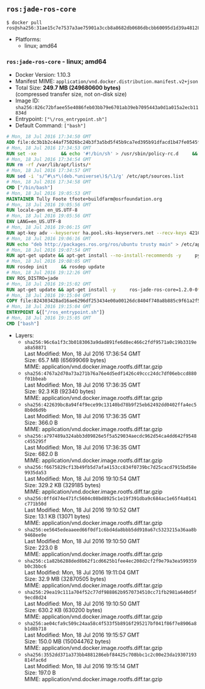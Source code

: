 ## `ros:jade-ros-core`

```console
$ docker pull ros@sha256:31ae15c7e7537a3ae75901a3ccb8a8682db0686dbcbb60095d1d39a48128a379
```

-	Platforms:
	-	linux; amd64

### `ros:jade-ros-core` - linux; amd64

-	Docker Version: 1.10.3
-	Manifest MIME: `application/vnd.docker.distribution.manifest.v2+json`
-	Total Size: **249.7 MB (249680600 bytes)**  
	(compressed transfer size, not on-disk size)
-	Image ID: `sha256:826c72bfaee55e4086feb03bb79e6701ab39eb7095443a0d1a015a2ecb11834d`
-	Entrypoint: `["\/ros_entrypoint.sh"]`
-	Default Command: `["bash"]`

```dockerfile
# Mon, 18 Jul 2016 17:34:50 GMT
ADD file:dc3b1b2c44af75026bc24b3f3a5bd5f45b9ca7ed395b91dfacd1b47fe0545fb5 in /
# Mon, 18 Jul 2016 17:34:53 GMT
RUN set -xe 		&& echo '#!/bin/sh' > /usr/sbin/policy-rc.d 	&& echo 'exit 101' >> /usr/sbin/policy-rc.d 	&& chmod +x /usr/sbin/policy-rc.d 		&& dpkg-divert --local --rename --add /sbin/initctl 	&& cp -a /usr/sbin/policy-rc.d /sbin/initctl 	&& sed -i 's/^exit.*/exit 0/' /sbin/initctl 		&& echo 'force-unsafe-io' > /etc/dpkg/dpkg.cfg.d/docker-apt-speedup 		&& echo 'DPkg::Post-Invoke { "rm -f /var/cache/apt/archives/*.deb /var/cache/apt/archives/partial/*.deb /var/cache/apt/*.bin || true"; };' > /etc/apt/apt.conf.d/docker-clean 	&& echo 'APT::Update::Post-Invoke { "rm -f /var/cache/apt/archives/*.deb /var/cache/apt/archives/partial/*.deb /var/cache/apt/*.bin || true"; };' >> /etc/apt/apt.conf.d/docker-clean 	&& echo 'Dir::Cache::pkgcache ""; Dir::Cache::srcpkgcache "";' >> /etc/apt/apt.conf.d/docker-clean 		&& echo 'Acquire::Languages "none";' > /etc/apt/apt.conf.d/docker-no-languages 		&& echo 'Acquire::GzipIndexes "true"; Acquire::CompressionTypes::Order:: "gz";' > /etc/apt/apt.conf.d/docker-gzip-indexes 		&& echo 'Apt::AutoRemove::SuggestsImportant "false";' > /etc/apt/apt.conf.d/docker-autoremove-suggests
# Mon, 18 Jul 2016 17:34:54 GMT
RUN rm -rf /var/lib/apt/lists/*
# Mon, 18 Jul 2016 17:34:57 GMT
RUN sed -i 's/^#\s*\(deb.*universe\)$/\1/g' /etc/apt/sources.list
# Mon, 18 Jul 2016 17:34:58 GMT
CMD ["/bin/bash"]
# Mon, 18 Jul 2016 19:05:53 GMT
MAINTAINER Tully Foote tfoote+buildfarm@osrfoundation.org
# Mon, 18 Jul 2016 19:05:56 GMT
RUN locale-gen en_US.UTF-8
# Mon, 18 Jul 2016 19:05:56 GMT
ENV LANG=en_US.UTF-8
# Mon, 18 Jul 2016 19:06:15 GMT
RUN apt-key adv --keyserver ha.pool.sks-keyservers.net --recv-keys 421C365BD9FF1F717815A3895523BAEEB01FA116
# Mon, 18 Jul 2016 19:06:16 GMT
RUN echo "deb http://packages.ros.org/ros/ubuntu trusty main" > /etc/apt/sources.list.d/ros-latest.list
# Mon, 18 Jul 2016 19:07:54 GMT
RUN apt-get update && apt-get install --no-install-recommends -y     python-rosdep     python-rosinstall     python-vcstools     && rm -rf /var/lib/apt/lists/*
# Mon, 18 Jul 2016 19:08:05 GMT
RUN rosdep init     && rosdep update
# Mon, 18 Jul 2016 19:12:26 GMT
ENV ROS_DISTRO=jade
# Mon, 18 Jul 2016 19:15:02 GMT
RUN apt-get update && apt-get install -y     ros-jade-ros-core=1.2.0-0*     && rm -rf /var/lib/apt/lists/*
# Mon, 18 Jul 2016 19:15:04 GMT
COPY file:824303428ad16ae6296df253434e00a00126dc8404f740a8b885c9f61a2f5fcb in /
# Mon, 18 Jul 2016 19:15:04 GMT
ENTRYPOINT &{["/ros_entrypoint.sh"]}
# Mon, 18 Jul 2016 19:15:05 GMT
CMD ["bash"]
```

-	Layers:
	-	`sha256:96c6a1f3c3b0183063a9dad891fe6d8ec466c2fdf9571a0c19b3319ea8a58871`  
		Last Modified: Mon, 18 Jul 2016 17:36:54 GMT  
		Size: 65.7 MB (65699069 bytes)  
		MIME: application/vnd.docker.image.rootfs.diff.tar.gzip
	-	`sha256:4767a2d70a73a271b76a76e4d5edf1426c49ccc24dc7df06ebccd880f01bbeab`  
		Last Modified: Mon, 18 Jul 2016 17:36:35 GMT  
		Size: 92.3 KB (92340 bytes)  
		MIME: application/vnd.docker.image.rootfs.diff.tar.gzip
	-	`sha256:422639bc8a94f4f9ece99c13140bd78b9f25eb62492dd0402ffa4ec58b0d6d9b`  
		Last Modified: Mon, 18 Jul 2016 17:36:35 GMT  
		Size: 366.0 B  
		MIME: application/vnd.docker.image.rootfs.diff.tar.gzip
	-	`sha256:a797489a324abb3d09826e5f5a529034aecdc962d54ca4dd642f9548c455295f`  
		Last Modified: Mon, 18 Jul 2016 17:36:35 GMT  
		Size: 682.0 B  
		MIME: application/vnd.docker.image.rootfs.diff.tar.gzip
	-	`sha256:f6675829cf13b49fb5d7afa4153cc834f0739bc7d25cacd7915bd58e9935da53`  
		Last Modified: Mon, 18 Jul 2016 19:10:54 GMT  
		Size: 329.2 KB (329185 bytes)  
		MIME: application/vnd.docker.image.rootfs.diff.tar.gzip
	-	`sha256:0ffd474e471fc5604c08bd8925c1e19f391dba9c684ac1e65f4a0141c771b50d`  
		Last Modified: Mon, 18 Jul 2016 19:10:52 GMT  
		Size: 13.1 KB (13071 bytes)  
		MIME: application/vnd.docker.image.rootfs.diff.tar.gzip
	-	`sha256:ee5645edeaaeed66f0df1c6bd4da8bbb5dd910a67c5323215a36aa8b9468ee9e`  
		Last Modified: Mon, 18 Jul 2016 19:10:50 GMT  
		Size: 223.0 B  
		MIME: application/vnd.docker.image.rootfs.diff.tar.gzip
	-	`sha256:c1a82b6288ded8b62f1cd6625b1fee4ec208d2cf2f9e79a3ea599359b0c3bbc6`  
		Last Modified: Mon, 18 Jul 2016 19:11:04 GMT  
		Size: 32.9 MB (32870505 bytes)  
		MIME: application/vnd.docker.image.rootfs.diff.tar.gzip
	-	`sha256:29ea19c111a704f52c77df988862b9570734510cc71fb2981a640d5f9ecd8d24`  
		Last Modified: Mon, 18 Jul 2016 19:10:50 GMT  
		Size: 630.2 KB (630200 bytes)  
		MIME: application/vnd.docker.image.rootfs.diff.tar.gzip
	-	`sha256:ae04cfa9c509c24aa58c4f533f5b8916f295217bf041f86f7e8906a8b1d8b718`  
		Last Modified: Mon, 18 Jul 2016 19:15:57 GMT  
		Size: 150.0 MB (150044762 bytes)  
		MIME: application/vnd.docker.image.rootfs.diff.tar.gzip
	-	`sha256:3552dd371a373bb4881286ebf84425c708bbc1c2c00e23da19307193814fac6d`  
		Last Modified: Mon, 18 Jul 2016 19:15:14 GMT  
		Size: 197.0 B  
		MIME: application/vnd.docker.image.rootfs.diff.tar.gzip
